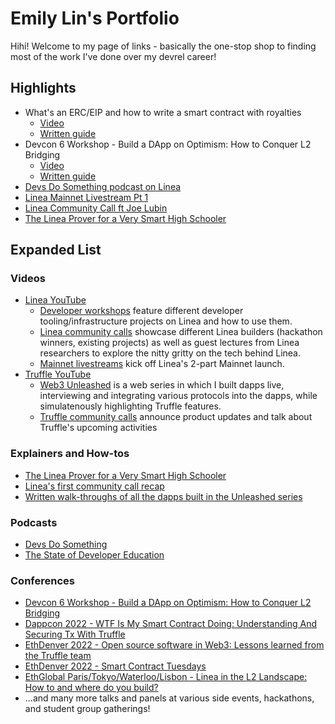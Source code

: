 # Emily Lin's Portfolio

Hihi! Welcome to my page of links - basically the one-stop shop to finding most of the work I've done over my devrel career!

## Highlights

- What's an ERC/EIP and how to write a smart contract with royalties
  - [Video](https://youtu.be/2O6aL6gcaUI?si=aC6vKNoulplgGvXm)
  - [Written guide](https://trufflesuite.com/guides/nft-royalty/)
- Devcon 6 Workshop - Build a DApp on Optimism: How to Conquer L2 Bridging
  - [Video](https://www.youtube.com/watch?v=mvYM6QRE3OE&list=PLaM7G4Llrb7x3ol0Ag4_qebqtC9jSuQnE&index=26)
  - [Written guide](https://trufflesuite.com/guides/optimism-bridge-widget/)
- [Devs Do Something podcast on Linea](https://youtu.be/KLCxcIG86eE?si=yNJpz-TH_oXl8lFY)
- [Linea Mainnet Livestream Pt 1](https://www.youtube.com/live/B7DRGih9vgA?si=ndXpiz3jimH7KNNw)
- [Linea Community Call ft Joe Lubin](https://linea.mirror.xyz/HaSyWLYDbCJCXEYFErmq6p_HRx50xaWzCWWIYmr4jMQ)
- [The Linea Prover for a Very Smart High Schooler](https://linea.mirror.xyz/B3b1lUK8--UKZ_Qehk7SfOyvdcGbcuoyvNsSukHgOY8)

## Expanded List

### Videos

- [Linea YouTube](https://www.youtube.com/@LineaBuild)
  - [Developer workshops](https://youtube.com/playlist?list=PLJ06SwdM0bLrA-3EGRji4W0QI8fyA8PyW&si=Czh1EcHrMDupthFt) feature different developer tooling/infrastructure projects on Linea and how to use them.
  - [Linea community calls](https://youtube.com/playlist?list=PLJ06SwdM0bLoTMaxUIJmPBuWnJUc57ZaU&si=OL9Elqbf2wggGOUL) showcase different Linea builders (hackathon winners, existing projects) as well as guest lectures from Linea researchers to explore the nitty gritty on the tech behind Linea.
  - [Mainnet livestreams](https://youtube.com/playlist?list=PLJ06SwdM0bLoLiXdSEbV_M_8H0dJEIWgY&si=K-qLRv2dODHs1HkR) kick off Linea's 2-part Mainnet launch.
- [Truffle YouTube](https://www.youtube.com/@TruffleSuite)
  - [Web3 Unleashed](https://youtube.com/playlist?list=PLVGaL7nFtvpBnLGcWnNRQsIAB3Fs-0Exx&si=WTqwgtpaCv-fmEWD) is a web series in which I built dapps live, interviewing and integrating various protocols into the dapps, while simulatenously highlighting Truffle features.
  - [Truffle community calls](https://youtube.com/playlist?list=PLVGaL7nFtvpDsMwQexgZn7aagCTvhYnxm&si=SWGzJHzvOb93MPCT) announce product updates and talk about Truffle's upcoming activities

### Explainers and How-tos

- [The Linea Prover for a Very Smart High Schooler](https://linea.mirror.xyz/B3b1lUK8--UKZ_Qehk7SfOyvdcGbcuoyvNsSukHgOY8)
- [Linea's first community call recap](https://linea.mirror.xyz/HaSyWLYDbCJCXEYFErmq6p_HRx50xaWzCWWIYmr4jMQ)
- [Written walk-throughs of all the dapps built in the Unleashed series](https://trufflesuite.com/unleashed/)

### Podcasts

- [Devs Do Something](https://youtu.be/KLCxcIG86eE?si=yNJpz-TH_oXl8lFY)
- [The State of Developer Education](https://open.spotify.com/episode/5Z4bXZfnyhfWMSU7DvnzjJ?si=HRzhq813SrSncoAP6VrCMQ)

### Conferences

- [Devcon 6 Workshop - Build a DApp on Optimism: How to Conquer L2 Bridging](https://www.youtube.com/watch?v=mvYM6QRE3OE&list=PLaM7G4Llrb7x3ol0Ag4_qebqtC9jSuQnE&index=26)
- [Dappcon 2022 - WTF Is My Smart Contract Doing: Understanding And Securing Tx With Truffle](https://www.youtube.com/watch?v=X0Zou9KG7po)
- [EthDenver 2022 - Open source software in Web3: Lessons learned from the Truffle team](https://www.youtube.com/watch?v=YKcRrwYGetA)
- [EthDenver 2022 - Smart Contract Tuesdays](https://www.youtube.com/watch?v=PRho5VCBvNw)
- [EthGlobal Paris/Tokyo/Waterloo/Lisbon - Linea in the L2 Landscape: How to and where do you build?](https://youtu.be/ImFQFvv3AwY?si=_jH__ccVnUPkRHOX)
- ...and many more talks and panels at various side events, hackathons, and student group gatherings!